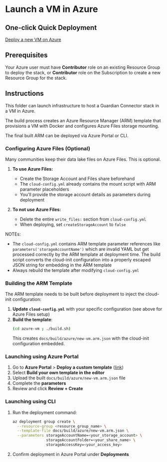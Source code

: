 # Launch a VM in Azure

## One-click Quick Deployment

[Deploy a new VM on Azure](https://portal.azure.com/#create/Microsoft.Template/uri/https%3A%2F%2Fraw.githubusercontent.com%2FConservationMetrics%2Fgc-stack-deploy%2Frefs%2Fheads%2Fmain%2Fbuild%2Fazure%2Fnew-vm.arm.json)

## Prerequisites

Your Azure user must have **Contributor** role on an existing Resource Group to deploy the stack,
or **Contributor** role on the Subscription to create a new Resource Group for the stack.

## Instructions

This folder can launch infrastructure to host a Guardian Connector stack in a VM in Azure.

The build process creates an Azure Resource Manager (ARM) template that provisions
a VM with Docker and configures Azure Files storage mounting.

The final built ARM can be deployed via Azure Portal or CLI.

### Configuring Azure Files (Optional)

Many communities keep their data lake files on Azure Files. This is optional.

1. **To use Azure Files:**
   - Create the Storage Account and Files share beforehand
   - The `cloud-config.yml` already contains the mount script with ARM parameter placeholders
   - You'll provide the storage account details as parameters during deployment

2. **To not use Azure Files:**
   - Delete the entire `write_files:` section from `cloud-config.yml`
   - When deploying, set `createStorageAccount` to `false`

NOTEs:
- The `cloud-config.yml` contains ARM template parameter references like `parameters('storageAccountName')` which are invalid YAML but get processed correctly by the ARM template at deployment time. The build script converts the cloud-init configuration into a properly escaped JSON string for embedding in the ARM template
- Always rebuild the template after modifying `cloud-config.yml`

### Building the ARM Template

The ARM template needs to be built before deployment to inject the cloud-init configuration:

1. **Update `cloud-config.yml`** with your specific configuration (see above for Azure Files setup)
2. **Build the template**:
   ```bash
   (cd azure-vm ; ./build.sh)
   ```
   This creates `docs/build/azure/new-vm.arm.json` with the cloud-init configuration embedded.

### Launching using Azure Portal

1. Go to **Azure Portal** > **Deploy a custom template** ([link](https://portal.azure.com/#create/Microsoft.Template))
2. Select **Build your own template in the editor**
3. Upload the built `docs/build/azure/new-vm.arm.json` file
4. Complete the **parameters**
5. Review and click **Review + Create**

### Launching using CLI

1. Run the deployment command:
   ```bash
   az deployment group create \
     --resource-group <resource_group_name> \
     --template-file docs/build/azure/new-vm.arm.json \
     --parameters storageAccountName=<your_storage_account> \
                  storageAccountFolder=<your_share_name> \
                  storageAccessKey=<your_access_key>
   ```
2. Confirm deployment in Azure Portal under **Deployments**
